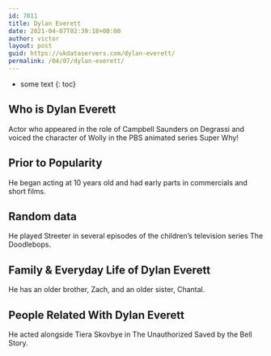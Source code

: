 ```yaml
---
id: 7011
title: Dylan Everett
date: 2021-04-07T02:39:18+00:00
author: victor
layout: post
guid: https://ukdataservers.com/dylan-everett/
permalink: /04/07/dylan-everett/
---
```


* some text
{: toc}


## Who is Dylan Everett



Actor who appeared in the role of Campbell Saunders on Degrassi and voiced the character of Wolly in the PBS animated series Super Why!

                
                
                
## Prior to Popularity



He began acting at 10 years old and had early parts in commercials and short films.

                
                
                
## Random data



He played Streeter in several episodes of the children&#8217;s television series The Doodlebops.

                
                
                
## Family & Everyday Life of Dylan Everett



He has an older brother, Zach, and an older sister, Chantal.

                
                
                
## People Related With Dylan Everett



He acted alongside Tiera Skovbye in The Unauthorized Saved by the Bell Story.

                
              
            
          
          
          